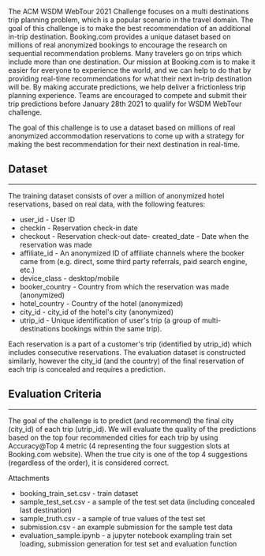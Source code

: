 The ACM WSDM WebTour 2021 Challenge focuses on a multi destinations trip planning problem, which is a popular scenario in the travel domain.
The goal of this challenge is to make the best recommendation of an additional in-trip destination. Booking.com provides a unique dataset based on millions of real anonymized bookings to encourage the research on sequential recommendation problems.
Many travelers go on trips which include more than one destination. Our mission at Booking.com is to make it easier for everyone to experience the world, and we can help to do that by providing real-time recommendations for what their next in-trip destination will be. By making accurate predictions, we help deliver a frictionless trip planning experience.
Teams are encouraged to compete and submit their trip predictions before January 28th 2021 to qualify for WSDM WebTour challenge.

The goal of this challenge is to use a dataset based on millions of real anonymized accommodation reservations to come up with a strategy for making the best recommendation for their next destination in real-time.


## Dataset
-------------------
The training dataset consists of over a million of anonymized hotel reservations, based on real data, with the following features:
- user_id - User ID
- checkin - Reservation check-in date
- checkout - Reservation check-out date- created_date - Date when the reservation was made
- affiliate_id - An anonymized ID of affiliate channels where the booker came from (e.g. direct, some third party referrals, paid search engine, etc.)
- device_class - desktop/mobile
- booker_country - Country from which the reservation was made (anonymized)
- hotel_country - Country of the hotel (anonymized)
- city_id - city_id of the hotel's city (anonymized)
- utrip_id - Unique identification of user's trip (a group of multi-destinations bookings within the same trip).

Each reservation is a part of a customer's trip (identified by utrip_id) which includes consecutive reservations. 
The evaluation dataset is constructed similarly, however the city_id (and the country) of the final reservation of each trip is concealed and requires a prediction.


## Evaluation Criteria
----------------------
The goal of the challenge is to predict (and recommend) the final city (city_id) of each trip (utrip_id). We will evaluate the quality of the predictions based on the top four recommended cities for each trip by using Accuracy@Top 4 metric (4 representing the four suggestion slots at Booking.com website). When the true city is one of the top 4 suggestions (regardless of the order), it is considered correct.


Attachments
- booking_train_set.csv - train dataset
- sample_test_set.csv - a sample of the test set data (including concealed last destination)
- sample_truth.csv - a sample of true values of the test set
- submission.csv - an example submission for the sample test data
- evaluation_sample.ipynb - a jupyter notebook exampling train set loading, submission generation for test set and evaluation function